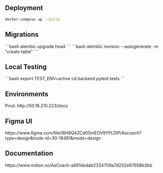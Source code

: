 <h2>Deployment</h2>

```bash
docker-compose up --build
```

<h2>Migrations</h2>
```bash
alembic upgrade head
```
```bash
alembic revision --autogenerate -m "create table"
```

<h2>Local Testing</h2>
```bash
export TEST_ENV=active
cd backend
pytest tests
```

<h2>Environments</h2>
Prod: http://50.16.210.223/docs

<h2>Figma UI</h2>
https://www.figma.com/file/l8H9Q4ZCd00mEOV9YPLDlP/Ascoach?type=design&node-id=30-16481&mode=design

<h2>Documentation</h2>
https://www.notion.so/AsCoach-a661dedab2334709a7d232e67658b3bb
